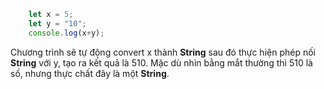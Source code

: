 ``` javascript
    let x = 5;
    let y = "10";
    console.log(x+y);
```

Chương trình sẽ tự động convert x thành **String** sau đó thực hiện phép nối **String** với y, tạo ra kết quả là 510. Mặc dù nhìn bằng mắt thường thì 510 là số, nhưng thực chất đây là một **String**.